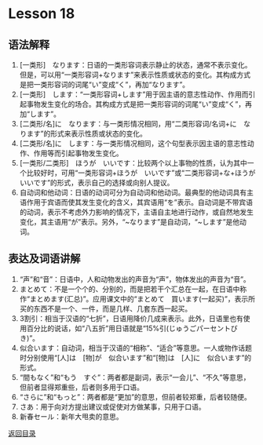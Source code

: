 # Lesson 18

## 语法解释

1. [一类形]　なります：日语的一类形容词表示静止的状态，通常不表示变化。但是，可以用“一类形容词+なります”来表示性质或状态的变化。其构成方式是把一类形容词的词尾“い”变成“く”，再加“なります”。
2. [一类形]　します：“一类形容词+します”用于因主语的意志性动作、作用而引起事物发生变化的场合。其构成方式是把一类形容词的词尾“い”变成“く”，再加“します”。
3. [二类形/名]に　なります：与一类形情况相同，用“二类形容词/名词+に　なります”的形式来表示性质或状态的变化。
4. [二类形/名]に　します：与一类形情况相同，这个句型表示因主语的意志性动作、作用等而引起事物发生变化。
5. [一类形/二类形]　ほうが　いいです：比较两个以上事物的性质，认为其中一个比较好时，可用“一类形容词+ほうが　いいです”或“二类形容词+な+ほうが　いいです”的形式，表示自己的选择或向别人提议。
6. 自动词和他动词：日语的动词可分为自动词和他动词。最典型的他动词具有主语作用于宾语而使其发生变化的含义，其宾语用“を”表示。自动词是不带宾语的动词，表示不考虑外力影响的情况下，主语自主地进行动作，或自然地发生变化，其主语用“が”表示。另外，“~なります”是自动词，“~します”是他动词。

## 表达及词语讲解

1. “声”和“音”：日语中，人和动物发出的声音为“声”，物体发出的声音为“音”。
2. まとめて：不是一个个的、分别的，而是把若干个汇总在一起，在日语中称作“まとめます(汇总)”。应用课文中的“まとめて　買います(一起买)”，表示所买的东西不是一个、一件，而是几样、几套东西一起买。
3. 3割引：相当于汉语的“七折”，日语用降价几成来表示。此外，日语里也有使用百分比的说话，如“八五折”用日语就是“15%引(じゅうごパーセントびき)”。
4. 似合います：自动词，相当于汉语的“相称”、“适合”等意思。一人或物作话题时分别使用“[人]は　[物]が　似合います”和“[物]は　[人]に　似合います”的形式。
5. “間もなく”和“もう　すぐ”：两者都是副词，表示“一会儿”、“不久”等意思，但前者显得郑重些，后者则多用于口语。
6. “さらに”和“もっと”：两者都是“更加”的意思，但前者较郑重，后者较随便。
7. さあ：用于向对方提出建议或促使对方做某事，只用于口语。
8. 新春セール：新年大甩卖的意思。

[返回目录](../..)
